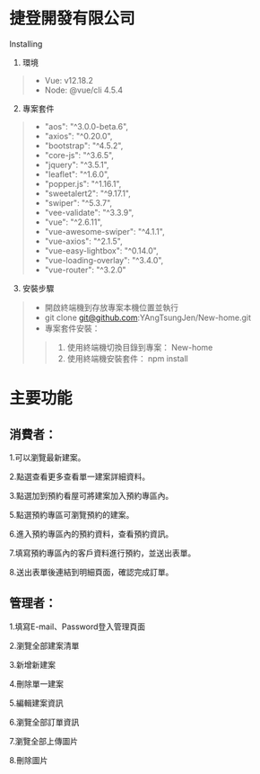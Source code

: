 # 捷登開發有限公司

Installing

1. 環境
> - Vue: v12.18.2
> - Node: @vue/cli 4.5.4
2. 專案套件
> -   "aos": "^3.0.0-beta.6",<br>
> -    "axios": "^0.20.0",<br>
> -    "bootstrap": "^4.5.2",<br>
> -    "core-js": "^3.6.5",<br>
> -    "jquery": "^3.5.1",<br>
> -    "leaflet": "^1.6.0",<br>
> -    "popper.js": "^1.16.1",<br>
> -    "sweetalert2": "^9.17.1",<br>
> -    "swiper": "^5.3.7",<br>
> -    "vee-validate": "^3.3.9",<br>
> -    "vue": "^2.6.11",<br>
> -    "vue-awesome-swiper": "^4.1.1",<br>
> -    "vue-axios": "^2.1.5",<br>
> -    "vue-easy-lightbox": "^0.14.0",<br>
> -    "vue-loading-overlay": "^3.4.0",<br>
> -    "vue-router": "^3.2.0"<br>

3. 安裝步驟

> - 開啟終端機到存放專案本機位置並執行
> - git clone git@github.com:YAngTsungJen/New-home.git
> - 專案套件安裝：
> >  1. 使用終端機切換目錄到專案： New-home
> >  2. 使用終端機安裝套件： npm install
 
# 主要功能
## 消費者：
1.可以瀏覽最新建案。<br>

2.點選查看更多查看單一建案詳細資料。<br>

3.點選加到預約看屋可將建案加入預約專區內。<br>

5.點選預約專區可瀏覽預約的建案。<br>

6.進入預約專區內的預約資料，查看預約資訊。<br>

7.填寫預約專區內的客戶資料進行預約，並送出表單。<br>

8.送出表單後連結到明細頁面，確認完成訂單。<br>

## 管理者：
1.填寫E-mail、Password登入管理頁面<br>

2.瀏覽全部建案清單<br>

3.新增新建案<br>

4.刪除單一建案<br>

5.編輯建案資訊<br>

6.瀏覽全部訂單資訊<br>

7.瀏覽全部上傳圖片<br>

8.刪除圖片<br>

